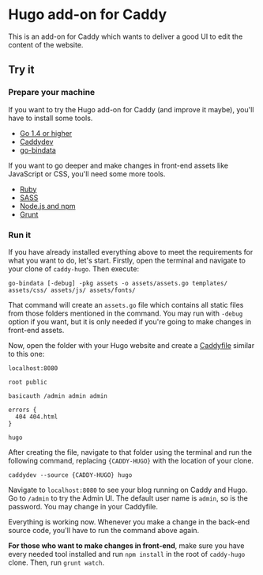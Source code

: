 # Hugo add-on for Caddy

This is an add-on for Caddy which wants to deliver a good UI to edit the content of the website.

## Try it

### Prepare your machine

If you want to try the Hugo add-on for Caddy (and improve it maybe), you'll have to install some tools.

+ [Go 1.4 or higher](https://golang.org/dl/)
+ [Caddydev](https://github.com/caddyserver/caddydev)
+ [go-bindata](https://github.com/jteeuwen/go-bindata)

If you want to go deeper and make changes in front-end assets like JavaScript or CSS, you'll need some more tools.

+ [Ruby](https://www.ruby-lang.org/en/)
+ [SASS](http://sass-lang.com/install)
+ [Node.js and npm](https://nodejs.org)
+ [Grunt](http://gruntjs.com/)

### Run it

If you have already installed everything above to meet the requirements for what you want to do, let's start. Firstly, open the terminal and navigate to your clone of ```caddy-hugo```. Then execute:

```
go-bindata [-debug] -pkg assets -o assets/assets.go templates/ assets/css/ assets/js/ assets/fonts/
```

That command will create an ```assets.go``` file which contains all static files from those folders mentioned in the command. You may run with ```-debug``` option if you want, but it is only needed if you're going to make changes in front-end assets.

Now, open the folder with your Hugo website and create a [Caddyfile](https://caddyserver.com/docs/caddyfile) similar to this one:

```
localhost:8080

root public

basicauth /admin admin admin

errors {
  404 404.html
}

hugo
```

After creating the file, navigate to that folder using the terminal and run the following command, replacing ```{CADDY-HUGO}``` with the location of your clone.

```
caddydev --source {CADDY-HUGO} hugo
```

Navigate to ```localhost:8080``` to see your blog running on Caddy and Hugo. Go to ```/admin``` to try the Admin UI. The default user name is ```admin```, so is the password. You may change in your Caddyfile.

Everything is working now. Whenever you make a change in the back-end source code, you'll have to run the command above again.

**For those who want to make changes in front-end**, make sure you have every needed tool installed and run ```npm install``` in the root of ```caddy-hugo``` clone. Then, run ```grunt watch```.
